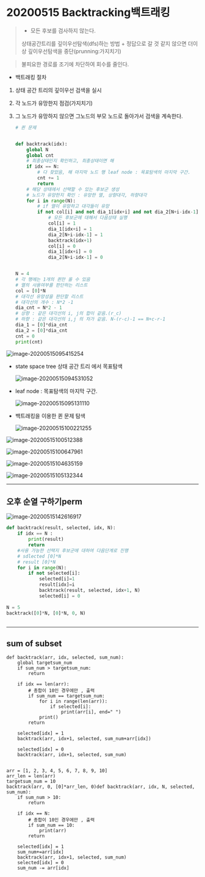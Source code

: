 # 20200515 Backtracking백트래킹

> - 모든 후보를 검사하지 않는다.
>
> 상태공간트리를 깊이우선탐색(dfs)하는 방법 +  정답으로 갈 것 같지 않으면 더이상 깊이우선탐색을 중단(prunning:가지치기)

> 불피요한 경로를 조기에 차단하여 회수를 줄인다.

- 백트래킹 절차

1. 상태 공간 트리의 깊이우선 검색을 실시

2. 각 노드가 유망한지 점검(가지치기)

3. 그 노드가 유망하지 않으면 그노드의 부모 노드로 돌아가서 검색을 계속한다.

   ```python
   # 퀸 문제
   
   
   def backtrack(idx):
       global N
       global cnt
       # 최종상태인지 확인하고, 최종상태이면 해
       if idx == N:
           # 다 찾았음, 해 마지막 노드 행 leaf node : 목표탐색의 마지막 구간.
           cnt += 1
           return
       # 해당 상태에서 선택할 수 있는 후보군 생성
       # 노드가 유망한지 확인 : 유망한 열, 상향대각, 하향대각
       for i in range(N):
           # if 열이 유망하고 대각들이 유망
           if not col[i] and not dia_1[idx+i] and not dia_2[N+i-idx-1]:
               # 모든 후보군에 대해서 다음상태 실행
               col[i] = 1
               dia_1[idx+i] = 1
               dia_2[N+i-idx-1] = 1
               backtrack(idx+1)
               col[i] = 0
               dia_1[idx+i] = 0
               dia_2[N+i-idx-1] = 0
   
   
   N = 4
   # 각 행에는 1개의 퀸만 올 수 있음
   # 열의 사용여부를 판단하는 리스트
   col = [0]*N
   # 대각선 유망성을 판단할 리스트
   # 대각선의 개수 : N*2 -1
   dia_cnt = N*2 - 1
   # 상향 : 같은 대각선의 i, j의 합이 같음.(r_c)
   # 하향 : 같은 대각선의 i,j 의 차가 같음. N-(r-c)-1 == N+c-r-1
   dia_1 = [0]*dia_cnt
   dia_2 = [0]*dia_cnt
   cnt = 0
   print(cnt)
   
   ```

   

![image-20200515095415254](assets/image-20200515095415254.png)

- state space tree 상태 공간 트리 에서 목표탐색

  ![image-20200515094531052](C:\Users\peach\AppData\Roaming\Typora\typora-user-images\image-20200515094531052.png)

- leaf node : 목표탐색의 마지막 구간.

  ![image-20200515095131110](C:\Users\peach\AppData\Roaming\Typora\typora-user-images\image-20200515095131110.png)

- 백트래킹을 이용한 퀸 문제 탐색

  ![image-20200515100221255](assets/image-20200515100221255.png)

![image-20200515100512388](assets/image-20200515100512388.png)

![image-20200515100647961](assets/image-20200515100647961.png)

![image-20200515104635159](assets/image-20200515104635159.png)

![image-20200515105132344](assets/image-20200515105132344.png)

----

## 오후 순열 구하기perm

![image-20200515142616917](assets/image-20200515142616917.png)

```python
def backtrack(result, selected, idx, N):
    if idx == N :
        print(result)
        return
    #사용 가능한 선택지 후보군에 대하여 다음단계로 진행
    # sdlected [0]*N
    # result [0]*N
    for i in range(N):
        if not selected[i]:
            selected[i]=1
            result[idx]=i
            backtrack(result, selected, idx+1, N)
            selected[i] = 0
            
N = 5
backtrack([0]*N, [0]*N, 0, N)
    
```

----

## sum of subset

```
def backtrack(arr, idx, selected, sum_num):
    global targetsum_num
    if sum_num > targetsum_num:
        return

    if idx == len(arr):
        # 총합이 10인 경우에만 , 출력
        if sum_num == targetsum_num:
            for i in range(len(arr)):
                if selected[i]:
                    print(arr[i], end=" ")
            print()
        return

    selected[idx] = 1
    backtrack(arr, idx+1, selected, sum_num+arr[idx])

    selected[idx] = 0
    backtrack(arr, idx+1, selected, sum_num)


arr = [1, 2, 3, 4, 5, 6, 7, 8, 9, 10]
arr_len = len(arr)
targetsum_num = 10
backtrack(arr, 0, [0]*arr_len, 0)def backtrack(arr, idx, N, selected, sum_num):
    if sum_num > 10:
        return

    if idx == N:
        # 총합이 10인 경우에만 , 출력
        if sum_num == 10:
            print(arr)
        return

    selected[idx] = 1
    sum_num+=arr[idx]
    backtrack(arr, idx+1, selected, sum_num)
    selected[idx] = 0
    sum_num -= arr[idx]
```

### 

```

```

